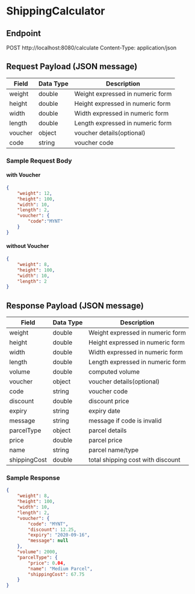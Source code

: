 # ShippingCalculator

## Endpoint
POST http://localhost:8080/calculate
Content-Type: application/json

## Request Payload (JSON message)
|Field|Data Type|Description|
|----|-----|-------|   
|weight|double|Weight expressed in numeric form|
|height|double|Height expressed in numeric form|
|width|double|Width expressed in numeric form|
|length|double|Length expressed in numeric form|
|voucher|object|voucher details(optional)|
|code|string|voucher code|

### Sample Request Body
#### with Voucher
```json
{
	"weight": 12,
    "height": 100,
    "width": 10,
    "length": 2,
    "voucher": {
    	"code":"MYNT"
    }
}
```

#### without Voucher
```json
{
	"weight": 8,
    "height": 100,
    "width": 10,
    "length": 2
}
```

## Response Payload (JSON message)
|Field|Data Type|Description|
|----|-----|-------|   
|weight|double|Weight expressed in numeric form|
|height|double|Height expressed in numeric form|
|width|double|Width expressed in numeric form|
|length|double|Length expressed in numeric form|
|volume|double|computed volume|
|voucher|object|voucher details(optional)|
|code|string|voucher code|
|discount|double|discount price|
|expiry|string|expiry date|
|message|string|message if code is invalid|
|parcelType|object|parcel details|
|price|double|parcel price|
|name|string|parcel name/type|
|shippingCost|double|total shipping cost with discount|

### Sample Response
```json
{
    "weight": 8,
    "height": 100,
    "width": 10,
    "length": 2,
    "voucher": {
        "code": "MYNT",
        "discount": 12.25,
        "expiry": "2020-09-16",
        "message": null
    },
    "volume": 2000,
    "parcelType": {
        "price": 0.04,
        "name": "Medium Parcel",
        "shippingCost": 67.75
    }
}
```

